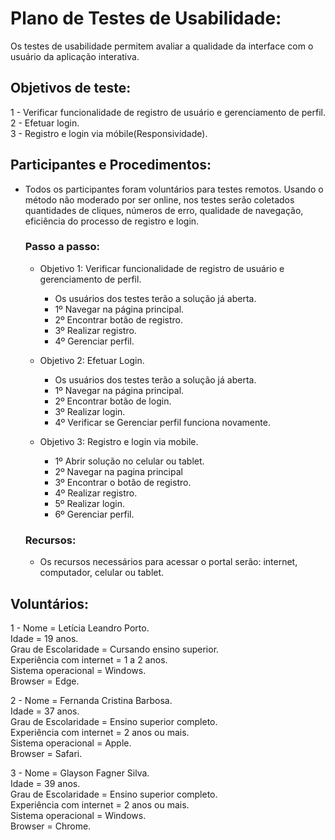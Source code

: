 # Plano de Testes de Usabilidade:

Os testes de usabilidade permitem avaliar a qualidade da interface com o usuário da aplicação interativa.

## Objetivos de teste:

1 - Verificar funcionalidade de registro de usuário e gerenciamento de perfil.<br/>
2 - Efetuar login.<br/>
3 - Registro e login via móbile(Responsividade).

## Participantes e Procedimentos:

- Todos os participantes foram voluntários para testes remotos. Usando o método não moderado por ser online, nos testes serão coletados quantidades de cliques, números de erro, qualidade de navegação, eficiência do processo de registro e login.

   ### Passo a passo:
  
  - Objetivo 1: Verificar funcionalidade de registro de usuário e gerenciamento de perfil.<br/>
      - Os usuários dos testes terão a solução já aberta.<br/>
      - 1º Navegar na página principal.<br/>
      - 2º Encontrar botão de registro.<br/>
      - 3º Realizar registro.<br/>
      - 4º Gerenciar perfil.

  - Objetivo 2: Efetuar Login.<br/>
      - Os usuários dos testes terão a solução já aberta.<br/>
      - 1º Navegar na página principal.<br/>
      - 2º Encontrar botão de login.<br/>
      - 3º Realizar login.<br/>
      - 4º Verificar se Gerenciar perfil funciona novamente.

  - Objetivo 3: Registro e login via mobile.<br/>
      - 1º Abrir solução no celular ou tablet.<br/>
      - 2º Navegar na pagina principal<br/>
      - 3º Encontrar o botão de registro.<br/>
      - 4º Realizar registro.<br/>
      - 5º Realizar login.<br/>
      - 6º Gerenciar perfil.

  ### Recursos:

  - Os recursos necessários para acessar o portal serão: internet, computador, celular ou tablet.
  
## Voluntários:

1 - Nome = Letícia Leandro Porto.<br/>
Idade = 19 anos.<br/>
Grau de Escolaridade = Cursando ensino superior.<br/>
Experiência com internet = 1 a 2 anos.<br/>
Sistema operacional = Windows.<br/>
Browser = Edge.

2 - Nome = Fernanda Cristina Barbosa.<br/>
Idade = 37 anos.<br/>
Grau de Escolaridade = Ensino superior completo.<br/>
Experiência com internet = 2 anos ou mais.<br/>
Sistema operacional = Apple.<br/>
Browser = Safari.

3 - Nome = Glayson Fagner Silva.<br/>
Idade = 39 anos.<br/>
Grau de Escolaridade = Ensino superior completo.<br/>
Experiência com internet = 2 anos ou mais.<br/>
Sistema operacional = Windows.<br/>
Browser = Chrome.
